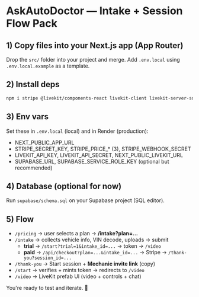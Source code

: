 # AskAutoDoctor — Intake + Session Flow Pack

## 1) Copy files into your Next.js app (App Router)
Drop the `src/` folder into your project and merge. Add `.env.local` using `.env.local.example` as a template.

## 2) Install deps
```bash
npm i stripe @livekit/components-react livekit-client livekit-server-sdk @livekit/components-styles @supabase/supabase-js
```

## 3) Env vars
Set these in `.env.local` (local) and in Render (production):
- NEXT_PUBLIC_APP_URL
- STRIPE_SECRET_KEY, STRIPE_PRICE_* (3), STRIPE_WEBHOOK_SECRET
- LIVEKIT_API_KEY, LIVEKIT_API_SECRET, NEXT_PUBLIC_LIVEKIT_URL
- SUPABASE_URL, SUPABASE_SERVICE_ROLE_KEY (optional but recommended)

## 4) Database (optional for now)
Run `supabase/schema.sql` on your Supabase project (SQL editor).

## 5) Flow
- `/pricing` → user selects a plan → **/intake?plan=...**
- `/intake` → collects vehicle info, VIN decode, uploads → submit
  - **trial** → `/start?trial=1&intake_id=...` → token → `/video`
  - **paid** → `/api/checkout?plan=...&intake_id=...` → Stripe → `/thank-you?session_id=...`
- `/thank-you` → Start session + **Mechanic invite link** (copy)
- `/start` → verifies + mints token → redirects to `/video`
- `/video` → LiveKit prefab UI (video + controls + chat)

You're ready to test and iterate. 🎉
